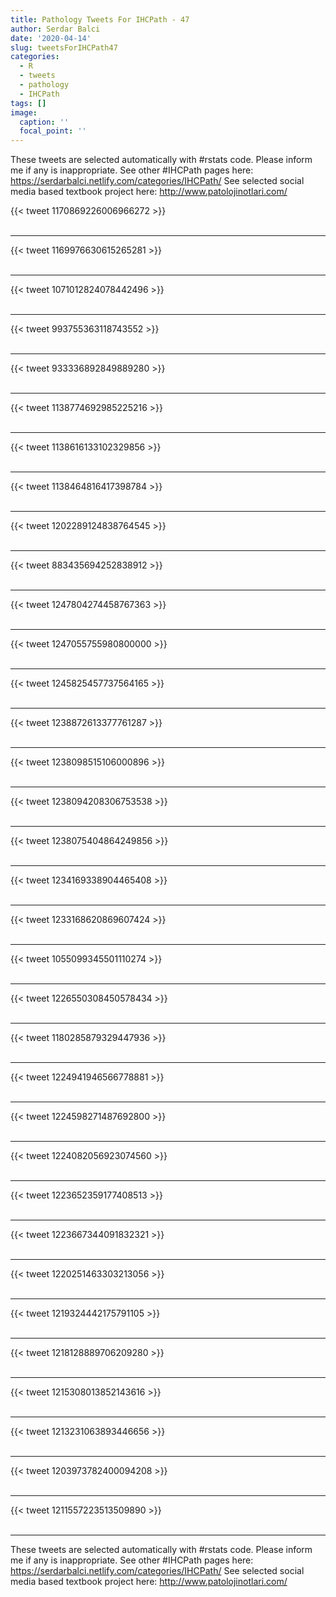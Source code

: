```yaml
---
title: Pathology Tweets For IHCPath - 47
author: Serdar Balci
date: '2020-04-14'
slug: tweetsForIHCPath47
categories:
  - R
  - tweets
  - pathology
  - IHCPath
tags: []
image:
  caption: ''
  focal_point: ''
---
```



These tweets are selected automatically with #rstats code. Please inform me if any is inappropriate.
See other #IHCPath pages here: https://serdarbalci.netlify.com/categories/IHCPath/ 
See selected social media based textbook project here: http://www.patolojinotlari.com/

{{< tweet 1170869226006966272 >}}
<br>
<br>
<hr>
{{< tweet 1169976630615265281 >}}
<br>
<br>
<hr>
{{< tweet 1071012824078442496 >}}
<br>
<br>
<hr>
{{< tweet 993755363118743552 >}}
<br>
<br>
<hr>
{{< tweet 933336892849889280 >}}
<br>
<br>
<hr>
{{< tweet 1138774692985225216 >}}
<br>
<br>
<hr>
{{< tweet 1138616133102329856 >}}
<br>
<br>
<hr>
{{< tweet 1138464816417398784 >}}
<br>
<br>
<hr>
{{< tweet 1202289124838764545 >}}
<br>
<br>
<hr>
{{< tweet 883435694252838912 >}}
<br>
<br>
<hr>
{{< tweet 1247804274458767363 >}}
<br>
<br>
<hr>
{{< tweet 1247055755980800000 >}}
<br>
<br>
<hr>
{{< tweet 1245825457737564165 >}}
<br>
<br>
<hr>
{{< tweet 1238872613377761287 >}}
<br>
<br>
<hr>
{{< tweet 1238098515106000896 >}}
<br>
<br>
<hr>
{{< tweet 1238094208306753538 >}}
<br>
<br>
<hr>
{{< tweet 1238075404864249856 >}}
<br>
<br>
<hr>
{{< tweet 1234169338904465408 >}}
<br>
<br>
<hr>
{{< tweet 1233168620869607424 >}}
<br>
<br>
<hr>
{{< tweet 1055099345501110274 >}}
<br>
<br>
<hr>
{{< tweet 1226550308450578434 >}}
<br>
<br>
<hr>
{{< tweet 1180285879329447936 >}}
<br>
<br>
<hr>
{{< tweet 1224941946566778881 >}}
<br>
<br>
<hr>
{{< tweet 1224598271487692800 >}}
<br>
<br>
<hr>
{{< tweet 1224082056923074560 >}}
<br>
<br>
<hr>
{{< tweet 1223652359177408513 >}}
<br>
<br>
<hr>
{{< tweet 1223667344091832321 >}}
<br>
<br>
<hr>
{{< tweet 1220251463303213056 >}}
<br>
<br>
<hr>
{{< tweet 1219324442175791105 >}}
<br>
<br>
<hr>
{{< tweet 1218128889706209280 >}}
<br>
<br>
<hr>
{{< tweet 1215308013852143616 >}}
<br>
<br>
<hr>
{{< tweet 1213231063893446656 >}}
<br>
<br>
<hr>
{{< tweet 1203973782400094208 >}}
<br>
<br>
<hr>
{{< tweet 1211557223513509890 >}}
<br>
<br>
<hr>


These tweets are selected automatically with #rstats code. Please inform me if any is inappropriate.
See other #IHCPath pages here: https://serdarbalci.netlify.com/categories/IHCPath/ 
See selected social media based textbook project here: http://www.patolojinotlari.com/
